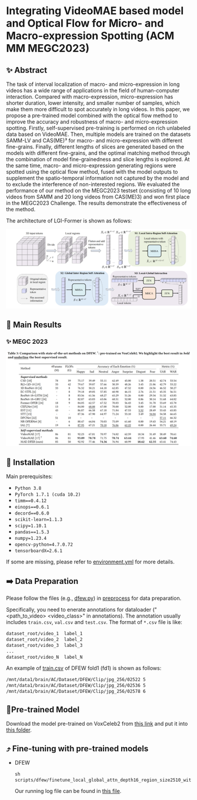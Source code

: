 # Integrating VideoMAE based model and Optical Flow for Micro- and Macro-expression Spotting (ACM MM MEGC2023)


## ✨ Abstract

The task of interval localization of macro- and micro-expression in long videos has a wide range of applications in the field of human-computer interaction. Compared with macro-expression, micro-expression has shorter duration, lower intensity, and smaller number of samples, which make them more difficult to spot accurately in long videos. In this paper, we propose a pre-trained model combined with the optical flow method to improve the accuracy and robustness of macro- and micro-expression spotting. Firstly, self-supervised pre-training is performed on rich unlabeled data based on VideoMAE. Then, multiple models are trained on the datasets SAMM-LV and CAS(ME)³ for macro- and micro-expression with different fine-grains. Finally, different lengths of slices are generated based on the models with different fine-grains, and the optimal matching method through the combination of model fine-grainedness and slice lengths is explored. At the same time, macro- and micro-expression generating regions were spotted using the optical flow method, fused with the model outputs to supplement the spatio-temporal information not captured by the model and to exclude the interference of non-interested regions. We evaluated the performance of our method on the MEGC2023 testset (consisting of 10 long videos from SAMM and 20 long videos from CAS(ME)3) and won first place in the MEGC2023 Challenge. The results demonstrate the effectiveness of the method. 

The architecture of LGI-Former is shown as follows:

![LGI-Former](figs/LGI-Former.png)


## 🚀 Main Results

### ✨ MEGC 2023

![Result_on_DFEW](figs/Result_on_DFEW.png)


## 🔨 Installation

Main prerequisites:

* `Python 3.8`
* `PyTorch 1.7.1 (cuda 10.2)`
* `timm==0.4.12`
* `einops==0.6.1`
* `decord==0.6.0`
* `scikit-learn=1.1.3`
* `scipy=1.10.1`
* `pandas==1.5.3`
* `numpy=1.23.4`
* `opencv-python=4.7.0.72`
* `tensorboardX=2.6.1`

If some are missing, please refer to [environment.yml](environment.yml) for more details.


## ➡️ Data Preparation

Please follow the files (e.g., [dfew.py](preprocess/dfew.py)) in [preprocess](preprocess) for data preparation.

Specifically, you need to enerate annotations for dataloader ("<path_to_video> <video_class>" in annotations). 
The annotation usually includes `train.csv`, `val.csv` and `test.csv`. The format of `*.csv` file is like:

```
dataset_root/video_1  label_1
dataset_root/video_2  label_2
dataset_root/video_3  label_3
...
dataset_root/video_N  label_N
```

An example of [train.csv](saved/data/dfew/org/split01/train.csv) of DFEW fold1 (fd1) is shown as follows:

```
/mnt/data1/brain/AC/Dataset/DFEW/Clip/jpg_256/02522 5
/mnt/data1/brain/AC/Dataset/DFEW/Clip/jpg_256/02536 5
/mnt/data1/brain/AC/Dataset/DFEW/Clip/jpg_256/02578 6
```

## 📍Pre-trained Model

Download the model pre-trained on VoxCeleb2 from [this link](https://drive.google.com/file/d/1nzvMITUHic9fKwjQ7XLcnaXYViWTawRv/view?usp=sharing) and put it into [this folder](saved/model/pretraining/voxceleb2/videomae_pretrain_base_dim512_local_global_attn_depth16_region_size2510_patch16_160_frame_16x4_tube_mask_ratio_0.9_e100_with_diff_target_server170).

## ⤴️ Fine-tuning with pre-trained models

- DFEW

    ```
    sh scripts/dfew/finetune_local_global_attn_depth16_region_size2510_with_diff_target_164.sh
    ```
  
    Our running log file can be found in [this file](logs/dfew.out).






